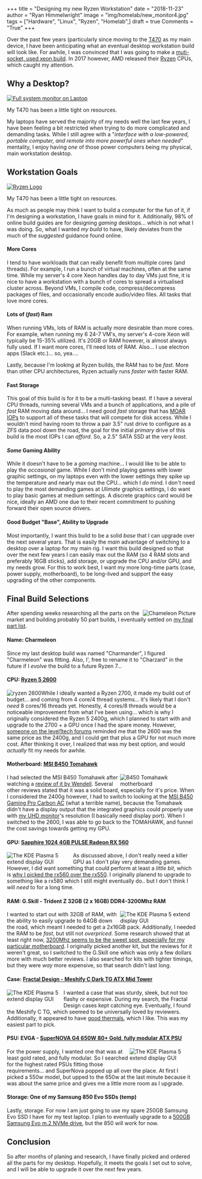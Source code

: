 +++
title  = "Designing my new Ryzen Workstation"
date   = "2018-11-23"
author = "Ryan Himmelwright"
image  = "img/homelab/new_monitor4.jpg"
tags   = ["Hardware", "Linux", "Ryzen", "Homelab",]
draft  = true
Comments = "True"
+++

Over the past few years (particularly since moving to the [T470](../my-t470/)
as my main device, I have been anticipating what an eventual desktop
workstation build will look like. For awhile, I was convinced that I was going
to make a [muti-socket, used xeon
build](https://www.techspot.com/review/1155-affordable-dual-xeon-pc/). In 2017
however, AMD released their [Ryzen](https://en.wikipedia.org/wiki/Ryzen)
CPUs, which caught my attention.

<!--more-->

## Why a Desktop?

<a href="../../img/posts/chameleon-desktop-design/kadabra-cpu-usage.png"><img alt="Full system monitor on Laptop" src="../../img/posts/charmeleon-desktop-design/kadabra-cpu-usage.png" style="max-width: 100%;"/></a>
<div class="caption">My T470 has been a little tight on resources.</div>

My laptops have served the majority of my needs well the last few years, I have
been feeling a bit restricted when trying to do more complicated and demanding
tasks. While I still agree with a "*interface with a low-powered, portable
computer, and remote into more powerful ones when needed*" mentality, I enjoy
having *one* of those power computers being my physical, main workstation
desktop.

## Workstation Goals

<a href="../../img/posts/chameleon-desktop-design/ryzen-logo.png"><img alt="Ryzen Logo" src="../../img/posts/charmeleon-desktop-design/ryzen-logo.png" style="max-width: 100%;"/></a>
<div class="caption">My T470 has been a little tight on resources.</div>

As much as people may think I want to build a computer for the fun of it, if
I'm designing a workstation, I have goals in mind for it. Additionally, 98% of
online build guides are for designing *gaming* desktops... which is not what I
was doing. So, what I wanted *my build* to have, likely deviates from the
much of the *suggested* guidance found online.

#### More Cores


I tend to have workloads that can really benefit from multiple cores (and
threads). For example, I run a bunch of virtual machines, often at the same
time. While my server's 4 core Xeon handles day to day VMs just fine, it is
nice to have a workstation with a bunch of cores to spread a virtualised
cluster across. Beyond VMs, I compile code, compress/decompress packages of
files, and occasionally encode audio/video files. All tasks that love more
cores.

#### Lots of (*fast*) Ram

When running VMs, lots of RAM is actually more desirable than more cores. For
example, when running my 6 24-7 VM's, my server's 4-core Xeon will typically be
15-35% utilized. It's 20GB or RAM however, is almost always fully used. If I
want more cores, I'll need lots of RAM. Also... I use electron apps (Slack
etc.)... so, yea....

Lastly, because I'm looking at Ryzen builds, the RAM has to be *fast*.
More than other CPU architectures, Ryzen actually runs *faster* with faster
RAM.

#### Fast Storage

This goal of this build is for it to be a multi-tasking beast. If I have a
several CPU threads, running several VMs and a bunch of applications, and a
pile of *fast* RAM moving data around... I need good *fast* storage that has
[MOAR IOPs](https://www.youtube.com/watch?v=Bh_f0uof7Jw&feature=youtu.be&t=359)
to support all of these tasks that will compete for disk access. While I
wouldn't mind having room to throw a pair 3.5" rust drive to configure as a ZFS
data pool down the road, the goal for the initial *primary* drive of this build
is the most IOPs I can *afford*. So, a 2.5" SATA SSD at the very *least*.

#### *Some* Gaming Ability

While it doesn't have to be a *gaming* machine... I would like to be able to
play the *occasional* game. While I don't mind playing games with lower graphic
settings, on my laptops even with the lower settings they spike up the
temperature and nearly max out the CPU... which I *do* mind. I don't
need to play the most demanding games at *Ulimate* graphics settings, I do
want to play basic games at medium settings. A discrete graphics card would be
nice, ideally an AMD one due to their recent commitment to pushing forward
their open source drivers.

#### Good Budget "Base", Ability to Upgrade

Most importantly, I want this build to be a solid *base* that I can upgrade
over the next several years. That is easily the *main* advantage of switching
to a desktop over a laptop for my main rig. I want this build designed so that
over the next few years I can easily max out the RAM (so 4 RAM slots and
preferably 16GB sticks), add storage, or upgrade the CPU and/or GPU, and my
needs grow. For this to work best, I want my more long-time parts (case, power
supply, motherboard), to be long-lived and support the easy upgrading of the
other components.

## Final Build Selections

<a href="../../img/posts/chameleon-desktop-design/charmeleon.png"><img alt="Chameleon Picture" src="../../img/posts/charmeleon-desktop-design/charmeleon.png" style="max-width: 40%; float: right;"/></a>

After spending weeks researching all the parts on the market and building
probably 50 part builds, I eventually settled on [my final part list](https://pcpartpicker.com/user/himmelwr/saved/#view=MhbcYJ).

#### Name: Charmeleon


Since my last desktop build was named "Charmander", I figured "Charmeleon" was
fitting. Also, I', free to rename it to "Charzard" in the future if I *evolve*
the build to a future Ryzen 7...

#### CPU: [Ryzen 5 2600](https://www.amd.com/en/products/cpu/amd-ryzen-5-2600)

<a href="../../img/posts/chameleon-desktop-design/ryzen2600.jpg"><img alt="ryzen 2600" src="../../img/posts/charmeleon-desktop-design/ryzen2600.jpg" style="max-width: 40%; float: left;"/></a>

While I ideally wanted a Ryzen 2700, it made my build out of budget... and
coming from 4 core/4 thread systems... it's likely that I don't *need* 8
cores/16 threads yet. Honestly, 4 cores/8 threads would be a noticeable
improvement from what I've been using... which is why I originally
considered the Ryzen 5 2400g, which I planned to start with and upgrade to the
2700 + a GPU once I had the spare money. However, [someone on the level1tech
forums](https://forum.level1techs.com/t/finalizing-an-upgradable-ryzen-linux-build/134670/2)
reminded me that the 2600 was the same price as the 2400g, and I could get that
plus a GPU for not much more cost. After thinking it over, I realized that was
my best option, and would *actually* fit my needs for awhile.

#### Motherboard: [MSI B450 Tomahawk](https://www.msi.com/Motherboard/B450-TOMAHAWK)

<a href="../../img/posts/chameleon-desktop-design/tomahawk.jpg"><img alt="B450 Tomahawk motherboard" src="../../img/posts/charmeleon-desktop-design/tomahawk.jpg" style="max-width: 40%; float: right;"/></a>

I had selected the MSI B450 Tomahawk after watching a [review of it by
Wendell](https://www.youtube.com/watch?v=lxtrHDJUMt4). Several other reviews
stated that it was a solid board, especially for it's price. When I considered
the 2400g however, I had to switch to looking at the [MSI B450 Gaming Pro
Carbon AC](https://www.newegg.com/Product/Product.aspx?Item=N82E16813144188)
(what a terrible name), because the Tomahawk didn't have a display output
that the integrated graphics could properly use with [my UHD
monitor](../new-lgud4379b/)'s resolution (I basically need display port). When
I switched to the 2600, I was able to go back to the TOMAHAWK, and funnel the
cost savings towards getting my GPU.

#### GPU: [Sapphire 1024 4GB PULSE Radeon RX 560](http://www.sapphiretech.com/productdetial.asp?pid=3ECEAD87-2972-477A-A3BE-480194D9FD6E&lang=eng)

<a href="../../img/posts/chameleon-desktop-design/rx560.png"><img alt="The KDE Plasma 5 extend display GUI" src="../../img/posts/charmeleon-desktop-design/rx560.png" style="max-width: 35%; float: left;"/></a>

As discussed above, I don't really need a killer GPU as I don't play very
demanding games. However, I did want something that could perform at least a
*little bit*, which is [why I picked the rx560 over the
rx550](https://www.youtube.com/watch?v=237L9UGQtGk&t=422s). I originally
planend to upgrade to something like a rx580 which I still might eventually
do.. but I don't think I will *need* to for a long time.

#### RAM: G.Skill - Trident Z 32GB (2 x 16GB) DDR4-3200Mhz RAM

<a href="../../img/posts/chameleon-desktop-design/ram.png"><img alt="The KDE Plasma 5 extend display GUI" src="../../img/posts/charmeleon-desktop-design/ram.png" style="max-width: 40%; float: right;"/></a>

I wanted to start out with 32GB of RAM, with the ability to easily upgrade to
64GB down the road, which meant I needed to get a 2x16GB pack. Additionally, I
needed the RAM to be *fast*, but still not *overpriced*. Some research showed
that at least right now, [3200Mhz seems to be the sweet spot, especially for my
particular motherboard](https://youtu.be/lxtrHDJUMt4?t=752). I originally
picked another kit, but the reviews for it weren't great, so I switched to the
G.Skill one which was only a few dollars more with much better reviews. I also
searched for kits with tighter timings, but they were *way* more expensive, so
that search didn't last long.

#### Case: [Fractal Design - Meshify C Dark TG ATX Mid Tower](https://www.fractal-design.com/home/product/cases/meshify/meshify-c)

<a href="../../img/posts/chameleon-desktop-design/meshifyc.png"><img alt="The KDE Plasma 5 extend display GUI" src="../../img/posts/charmeleon-desktop-design/meshifyc.png" style="max-width: 30%; float: left; margin-bottom: 10px;"/></a>

I wanted a case that was sturdy, sleek, but not too flashy or expensive. During my
search, the Fractal Design cases kept catching eye. Eventually, I found the
Meshify C TG, which seemed to be universally loved by reviewers. Additionally,
it appeared to have [good
thermals](https://www.fractal-design.com/home/product/cases/meshify/meshify-c),
which I like. This was my easiest part to pick.

#### PSU: EVGA - [SuperNOVA G4 650W 80+ Gold, fully modular ATX PSU](https://www.evga.com/products/product.aspx?pn=120-g1-0650-xr)

<a href="../../img/posts/chameleon-desktop-design/psu.png"><img alt="The KDE Plasma 5 extend display GUI" src="../../img/posts/charmeleon-desktop-design/psu.png" style="max-width: 35%; float: right; margin-bottom: 10px;"/></a>

For the power supply, I wanted one that was at least gold rated, and fully
modular. So I searched for the highest rated PSUs fitting those requirements...
and SuperNova popped up all over the place. At first I picked a 550w model, but
upped to the 650w at the last minute because it was about the same price and
gives me a little more room as I upgrade.

#### Storage: One of my Samsung 850 Evo SSDs (temp)


Lastly, storage. For now I am just going to use my spare 250GB Samsung Evo SSD
I have for my test laptop. I plan to eventually upgrade to a [500GB Samsung Evo
m.2 NVMe
drive](https://www.samsung.com/semiconductor/minisite/ssd/product/consumer/970evo/),
but the 850 will work for now.

## Conclusion

So after months of planing and research, I have finally picked and ordered all
the parts for my desktop. Hopefully, it meets the goals I set out to solve, and
I will be able to upgrade it over the next few years.
